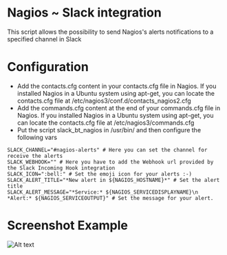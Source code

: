 # Nagios ~ Slack integration 


This script allows the possibility to send Nagios's alerts notifications to a specified channel in Slack

# Configuration 

* Add the contacts.cfg content in your contacts.cfg file in Nagios. If you installed Nagios in a Ubuntu system using apt-get, you can locate the contacts.cfg file at /etc/nagios3/conf.d/contacts_nagios2.cfg
* Add the commands.cfg content at the end of your commands.cfg file in Nagios. If you installed Nagios in a Ubuntu system using apt-get, you can locate the contacts.cfg file at /etc/nagios3/commands.cfg
* Put the script slack_bt_nagios in /usr/bin/ and then configure the following vars

```
SLACK_CHANNEL="#nagios-alerts" # Here you can set the channel for receive the alerts
SLACK_WEBHOOK="" # Here you have to add the Webhook url provided by the Slack Incoming Hook integration
SLACK_ICON=":bell:" # Set the emoji icon for your alerts :-)
SLACK_ALERT_TITLE="*New alert in ${NAGIOS_HOSTNAME}*" # Set the alert title
SLACK_ALERT_MESSAGE="*Service:* ${NAGIOS_SERVICEDISPLAYNAME}\n *Alert:* ${NAGIOS_SERVICEOUTPUT}" # Set the message for your alert.                                                                      
```

# Screenshot Example

![Alt text](http://i145.photobucket.com/albums/r216/nerkoh/alert_slack_example_zpsxyxbtvwz.png "Optional title")
